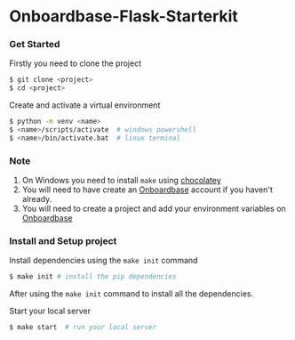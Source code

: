 # Onboardbase-Flask-Starterkit 

### Get Started
Firstly you need to clone the project 

```bash
$ git clone <project>
$ cd <project>
```

Create and activate a virtual environment 

``` bash
$ python -m venv <name>
$ <name>/scripts/activate  # windows powershell
$ <name>/bin/activate.bat  # linux terminal
```

### Note
1. On Windows you need to install `make` using [chocolatey](https://community.chocolatey.org/packages/make)
2. You will need to have create an [Onboardbase](https://onboardbase.com/signup) account if you haven't already.
3. You will need to create a project and add your environment variables on [Onboardbase](https://onboardbase.com/signup)


### Install and Setup project
Install dependencies using the `make init` command 

``` bash
$ make init # install the pip dependencies
```

After using the `make init` command to install all the dependencies.

Start your local server

```bash
$ make start  # run your local server 
```

